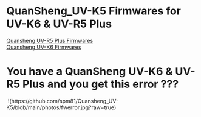 # QuanSheng_UV-K5 Firmwares for UV-K6 & UV-R5 Plus

[Quansheng UV-R5 Plus Firmwares](https://github.com/spm81/Quansheng_UV-K5/tree/main/Firmware/UV-5R%20Plus)<br>
[Quansheng UV-K6 Firmwares](https://github.com/spm81/Quansheng_UV-K5/tree/main/Firmware/UV-K6)


# You have a QuanSheng UV-K6 & UV-R5 Plus and you get this error ???

<img src="[https://github.com/spm81/Quansheng_UV-K5/blob/main/photos/fwerror.jpg?raw=true]" alt="" title="FW Error">
!(https://github.com/spm81/Quansheng_UV-K5/blob/main/photos/fwerror.jpg?raw=true)
